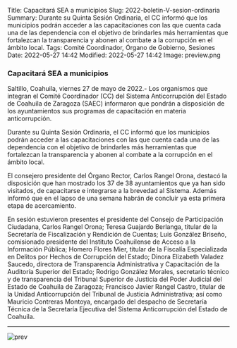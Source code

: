 Title: Capacitará SEA a municipios
Slug: 2022-boletin-V-sesion-ordinaria
Summary: Durante su Quinta Sesión Ordinaria, el CC informó que los municipios podrán acceder  a las capacitaciones con las que cuenta cada una de las dependencia con el objetivo de brindarles más herramientas que fortalezcan la transparencia y abonen al combate  a la corrupción en el ámbito local.
Tags: Comité Coordinador, Órgano de Gobierno, Sesiones
Date: 2022-05-27 14:42
Modified: 2022-05-27 14:42
Image: preview.png



### Capacitará SEA a municipios
 
Saltillo, Coahuila, viernes 27 de mayo de 2022.- Los organismos que integran el Comité Coordinador (CC) del Sistema Anticorrupción del Estado de Coahuila de Zaragoza (SAEC) informaron que pondrán a disposición de los ayuntamientos sus programas de capacitación en materia anticorrupción. 

 

Durante su Quinta Sesión Ordinaria, el CC informó que los municipios podrán acceder  a las capacitaciones con las que cuenta cada una de las dependencia con el objetivo de brindarles más herramientas que fortalezcan la transparencia y abonen al combate  a la corrupción en el ámbito local.

 

El consejero presidente del Órgano Rector, Carlos Rangel Orona, destacó la disposición que han mostrado los 37 de 38 ayuntamientos que ya han sido visitados, de capacitarse e integrarse a la brevedad al Sistema. Además informó que en el lapso de una semana habrán de concluir ya esta primera etapa de acercamiento.

 

En sesión estuvieron presentes el presidente del Consejo de Participación Ciudadana, Carlos Rangel Orona; Teresa Guajardo Berlanga, titular de la Secretaría de Fiscalización y Rendición de Cuentas; Luis González Briseño, comisionado presidente del Instituto Coahuilense de Acceso a la Información Pública; Homero Flores Mier, titular de la Fiscalía Especializada en Delitos por Hechos de Corrupción del Estado; Dinora Elizabeth Valadez Saucedo, directora de Transparencia Administrativa y Capacitación de la Auditoría Superior del Estado; Rodrigo González Morales, secretario técnico y de transparencia del Tribunal Superior de Justicia del Poder Judicial del Estado de Coahuila de Zaragoza; Francisco Javier Rangel Castro, titular de la Unidad Anticorrupción del Tribunal de Justicia Administrativa; así como Mauricio Contreras Montoya, encargado del despacho de Secretaría Técnica de la Secretaría Ejecutiva del Sistema Anticorrupción del Estado de Coahuila.





***
<img class="img-fluid" src="preview.png" alt="prev">